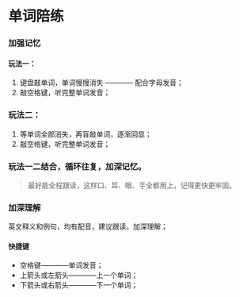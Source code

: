 # 单词陪练

### 加强记忆

#### 玩法一：

1. 键盘敲单词，单词慢慢消失 ———— 配合字母发音；
2. 敲空格键，听完整单词发音；

### 玩法二：

1. 等单词全部消失，再盲敲单词，逐渐回显；
2. 敲空格键，听完整单词发音；

### 玩法一二结合，循环往复，加深记忆。

> 最好能全程跟读，这样口、耳、眼、手全都用上，记得更快更牢固。

### 加深理解

英文释义和例句，均有配音，建议跟读，加深理解；

#### 快捷键

- 空格键————单词发音；
- 上箭头或左箭头————上一个单词；
- 下箭头或右箭头————下一个单词；
